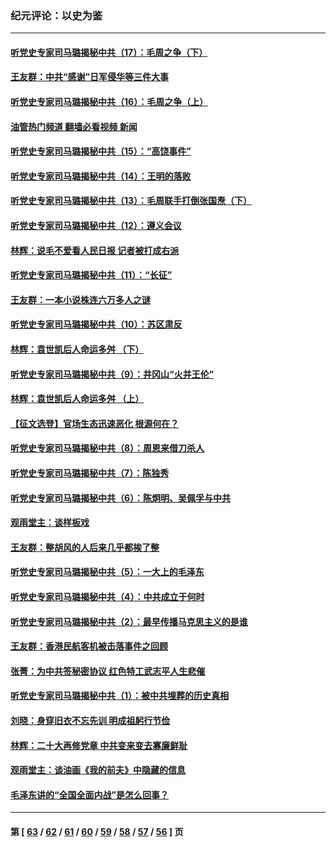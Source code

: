 ### 纪元评论：以史为鉴
---
#### [听党史专家司马璐揭秘中共（17）：毛周之争（下）](../../pages/nsc1028/n13842967.md?10130330) 
#### [王友群：中共“感谢”日军侵华等三件大事](../../pages/nsc1028/n13842025.md?10130330) 
#### [听党史专家司马璐揭秘中共（16）：毛周之争（上）](../../pages/nsc1028/n13842192.md?10130330) 
#### [油管热门频道 翻墙必看视频 新闻](ok?10130330)
#### [听党史专家司马璐揭秘中共（15）：“高饶事件”](../../pages/nsc1028/n13841710.md?10130330) 
#### [听党史专家司马璐揭秘中共（14）：王明的落败](../../pages/nsc1028/n13841263.md?10130330) 
#### [听党史专家司马璐揭秘中共（13）：毛周联手打倒张国焘（下）](../../pages/nsc1028/n13840885.md?10130330) 
#### [听党史专家司马璐揭秘中共（12）：遵义会议](../../pages/nsc1028/n13839111.md?10130330) 
#### [林辉：说毛不爱看人民日报 记者被打成右派](../../pages/nsc1028/n13838921.md?10130330) 
#### [听党史专家司马璐揭秘中共（11）：“长征”](../../pages/nsc1028/n13838284.md?10130330) 
#### [王友群：一本小说株连六万多人之谜](../../pages/nsc1028/n13837520.md?10130330) 
#### [听党史专家司马璐揭秘中共（10）：苏区肃反](../../pages/nsc1028/n13837427.md?10130330) 
#### [林辉：袁世凯后人命运多舛 （下）](../../pages/nsc1028/n13837104.md?10130330) 
#### [听党史专家司马璐揭秘中共（9）：井冈山“火并王伦”](../../pages/nsc1028/n13836688.md?10130330) 
#### [林辉：袁世凯后人命运多舛 （上）](../../pages/nsc1028/n13836356.md?10130330) 
#### [【征文选登】官场生态迅速恶化 根源何在？](../../pages/nsc1028/n13836119.md?10130330) 
#### [听党史专家司马璐揭秘中共（8）：周恩来借刀杀人](../../pages/nsc1028/n13834429.md?10130330) 
#### [听党史专家司马璐揭秘中共（7）：陈独秀](../../pages/nsc1028/n13833408.md?10130330) 
#### [听党史专家司马璐揭秘中共（6）：陈炯明、吴佩孚与中共](../../pages/nsc1028/n13832892.md?10130330) 
#### [观雨堂主：谈样板戏](../../pages/nsc1028/n13832322.md?10130330) 
#### [王友群：整胡风的人后来几乎都挨了整](../../pages/nsc1028/n13831611.md?10130330) 
#### [听党史专家司马璐揭秘中共（5）：一大上的毛泽东](../../pages/nsc1028/n13831107.md?10130330) 
#### [听党史专家司马璐揭秘中共（4）：中共成立于何时](../../pages/nsc1028/n13830200.md?10130330) 
#### [听党史专家司马璐揭秘中共（2）：最早传播马克思主义的是谁](../../pages/nsc1028/n13828110.md?10130330) 
#### [王友群：香港民航客机被击落事件之回顾](../../pages/nsc1028/n13827378.md?10130330) 
#### [张菁：为中共签秘密协议 红色特工武志平人生悲催](../../pages/nsc1028/n13827761.md?10130330) 
#### [听党史专家司马璐揭秘中共（1）：被中共埋葬的历史真相](../../pages/nsc1028/n13827490.md?10130330) 
#### [刘晓：身穿旧衣不忘先训 明成祖躬行节俭](../../pages/nsc1028/n13827342.md?10130330) 
#### [林辉：二十大再修党章 中共变来变去寡廉鲜耻](../../pages/nsc1028/n13823563.md?10130330) 
#### [观雨堂主：谈油画《我的前夫》中隐藏的信息](../../pages/nsc1028/n13820499.md?10130330) 
#### [毛泽东讲的“全国全面内战”是怎么回事？](../../pages/nsc1028/n13821194.md?10130330) 

---
#### 第 [ [63](./63.md?10130330) / [62](./62.md?10130330) / [61](./61.md?10130330) / [60](./60.md?10130330) / [59](./59.md?10130330) / [58](./58.md?10130330) / [57](./57.md?10130330) / [56](./56.md?10130330) ] 页

